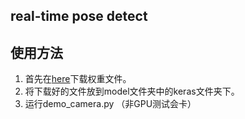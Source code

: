 ## real-time pose detect
## 使用方法
1. 首先在[here](https://www.dropbox.com/s/llpxd14is7gyj0z/model.h5)下载权重文件。
2. 将下载好的文件放到model文件夹中的keras文件夹下。
3. 运行demo_camera.py
（非GPU测试会卡）
